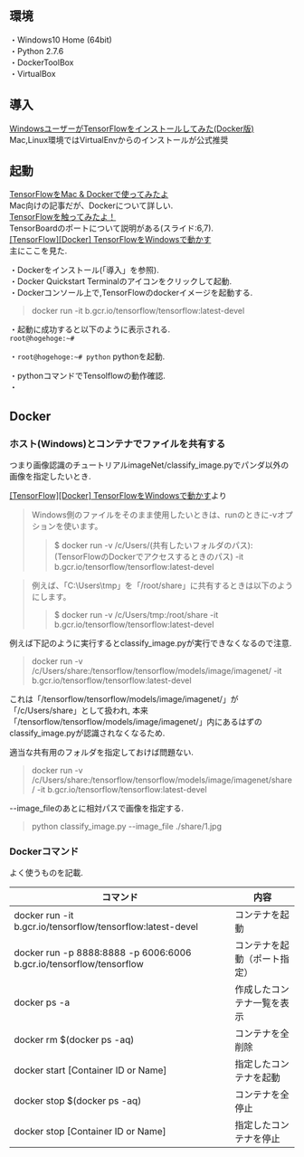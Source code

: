 環境  
--
・Windows10 Home (64bit)  
・Python 2.7.6  
・DockerToolBox  
・VirtualBox  
  
導入
--
[WindowsユーザーがTensorFlowをインストールしてみた(Docker版)](http://yaju3d.hatenablog.jp/entry/2016/04/07/011033)  
Mac,Linux環境ではVirtualEnvからのインストールが公式推奨  
  
起動
--
[TensorFlowをMac & Dockerで使ってみたよ](http://qiita.com/yanosen_jp/items/41938cc361c9e7c83acc)  
Mac向けの記事だが、Dockerについて詳しい.  
[TensorFlowを触ってみたよ！](http://www.slideshare.net/satoshinoda792/tensorflow-56455816)  
TensorBoardのポートについて説明がある(スライド:6,7).  
[[TensorFlow][Docker] TensorFlowをWindowsで動かす](http://scriptlife.hacca.jp/contents/programming/2016/08/11/post-1698/)  
主にここを見た.
  
・Dockerをインストール(「導入」を参照).  
・Docker Quickstart Terminalのアイコンをクリックして起動.  
・Dockerコンソール上で,TensorFlowのdockerイメージを起動する.
>docker run -it b.gcr.io/tensorflow/tensorflow:latest-devel 
  
・起動に成功すると以下のように表示される.  
`root@hogehoge:~#`
  
・`root@hogehoge:~# python` pythonを起動. 

   
・pythonコマンドでTensolflowの動作確認.  
・

Docker
--
### ホスト(Windows)とコンテナでファイルを共有する
つまり画像認識のチュートリアルimageNet/classify_image.pyでパンダ以外の画像を指定したいとき.  
  
[[TensorFlow][Docker] TensorFlowをWindowsで動かす](http://scriptlife.hacca.jp/contents/programming/2016/08/11/post-1698/)より  
>Windows側のファイルをそのまま使用したいときは、runのときに-vオプションを使います。
>>$ docker run -v /c/Users/(共有したいフォルダのパス):(TensorFlowのDockerでアクセスするときのパス) -it b.gcr.io/tensorflow/tensorflow:latest-devel
  
>例えば、「C:\Users\tmp」を「/root/share」に共有するときは以下のようにします。
>>$ docker run -v /c/Users/tmp:/root/share -it b.gcr.io/tensorflow/tensorflow:latest-devel
  
例えば下記のように実行するとclassify_image.pyが実行できなくなるので注意.  
>docker run -v /c/Users/share:/tensorflow/tensorflow/models/image/imagenet/ -it b.gcr.io/tensorflow/tensorflow:latest-devel
  
これは「/tensorflow/tensorflow/models/image/imagenet/」が「/c/Users/share」として扱われ,   本来「/tensorflow/tensorflow/models/image/imagenet/」内にあるはずのclassify_image.pyが認識されなくなるため.  
  
適当な共有用のフォルダを指定しておけば問題ない.  
>docker run -v /c/Users/share:/tensorflow/tensorflow/models/image/imagenet/share/ -it b.gcr.io/tensorflow/tensorflow:latest-devel
  
--image_fileのあとに相対パスで画像を指定する.
>python classify_image.py --image_file ./share/1.jpg
  
### Dockerコマンド
よく使うものを記載.

|コマンド|内容|
|---|---|
|docker run -it b.gcr.io/tensorflow/tensorflow:latest-devel|コンテナを起動|
|docker run -p 8888:8888 -p 6006:6006 b.gcr.io/tensorflow/tensorflow|コンテナを起動（ポート指定）|
|docker ps -a|作成したコンテナ一覧を表示|
|docker rm $(docker ps -aq)|コンテナを全削除|
|docker start [Container ID or Name]|指定したコンテナを起動|
|docker stop $(docker ps -aq)|コンテナを全停止|
|docker stop [Container ID or Name]|指定したコンテナを停止|

